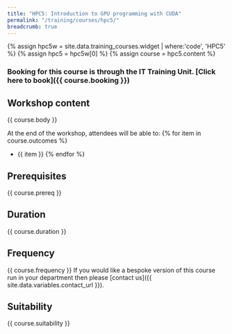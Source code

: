 ```yaml
---
title: "HPC5: Introduction to GPU programming with CUDA"
permalink: "/training/courses/hpc5/"
breadcrumb: true
---
```


{% assign hpc5w = site.data.training_courses.widget | where:'code', 'HPC5' %}
{% assign hpc5 = hpc5w[0] %}
{% assign course = hpc5.content %}

### Booking for this course is through the IT Training Unit. [Click here to book]({{ course.booking }})

## Workshop content
{{ course.body }}

At the end of the workshop, attendees will be able to:
{% for item in course.outcomes %}
  - {{ item }}
{% endfor %}

## Prerequisites
{{ course.prereq }}

## Duration
{{ course.duration }}

## Frequency
{{ course.frequency }}
If you would like a bespoke version of this course run in your department then please [contact us]({{ site.data.variables.contact_url }}).

## Suitability
{{ course.suitability }}
